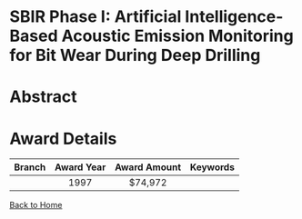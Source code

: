
SBIR Phase I: Artificial Intelligence-Based Acoustic Emission Monitoring for Bit Wear During Deep Drilling
==========================================================================================================

# Abstract


  

# Award Details

|Branch|Award Year|Award Amount|Keywords|
| :---: | :---: | :---: | :---: |
||1997|$74,972||
  
  


[Back to Home](https://github.com/chrischow/dod_sbir_awards#852)